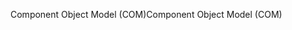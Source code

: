 <span data-ttu-id="51fa2-101">Component Object Model (COM)</span><span class="sxs-lookup"><span data-stu-id="51fa2-101">Component Object Model (COM)</span></span>